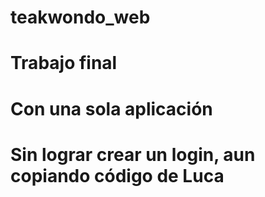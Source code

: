 ﻿# teakwondo_web
# Trabajo final
# Con una sola aplicación
#  Sin lograr crear un login, aun copiando código de Luca
